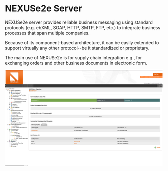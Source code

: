 # NEXUSe2e Server

NEXUSe2e server provides reliable business messaging using standard protocols (e.g. ebXML, SOAP, HTTP, SMTP, FTP, etc.) to integrate business processes that span multiple companies.

Because of its component-based architecture, it can be easily extended to support virtually any other protocol--be it standardized or proprietary.

The main use of NEXUSe2e is for supply chain integration e.g., for exchanging orders and other business documents in electronic form.

![Screenshot](./screenshot.png)
